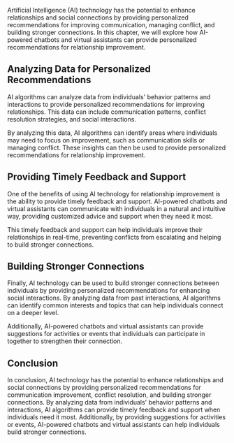 

Artificial Intelligence (AI) technology has the potential to enhance relationships and social connections by providing personalized recommendations for improving communication, managing conflict, and building stronger connections. In this chapter, we will explore how AI-powered chatbots and virtual assistants can provide personalized recommendations for relationship improvement.

Analyzing Data for Personalized Recommendations
-----------------------------------------------

AI algorithms can analyze data from individuals' behavior patterns and interactions to provide personalized recommendations for improving relationships. This data can include communication patterns, conflict resolution strategies, and social interactions.

By analyzing this data, AI algorithms can identify areas where individuals may need to focus on improvement, such as communication skills or managing conflict. These insights can then be used to provide personalized recommendations for relationship improvement.

Providing Timely Feedback and Support
-------------------------------------

One of the benefits of using AI technology for relationship improvement is the ability to provide timely feedback and support. AI-powered chatbots and virtual assistants can communicate with individuals in a natural and intuitive way, providing customized advice and support when they need it most.

This timely feedback and support can help individuals improve their relationships in real-time, preventing conflicts from escalating and helping to build stronger connections.

Building Stronger Connections
-----------------------------

Finally, AI technology can be used to build stronger connections between individuals by providing personalized recommendations for enhancing social interactions. By analyzing data from past interactions, AI algorithms can identify common interests and topics that can help individuals connect on a deeper level.

Additionally, AI-powered chatbots and virtual assistants can provide suggestions for activities or events that individuals can participate in together to strengthen their connection.

Conclusion
----------

In conclusion, AI technology has the potential to enhance relationships and social connections by providing personalized recommendations for communication improvement, conflict resolution, and building stronger connections. By analyzing data from individuals' behavior patterns and interactions, AI algorithms can provide timely feedback and support when individuals need it most. Additionally, by providing suggestions for activities or events, AI-powered chatbots and virtual assistants can help individuals build stronger connections.
